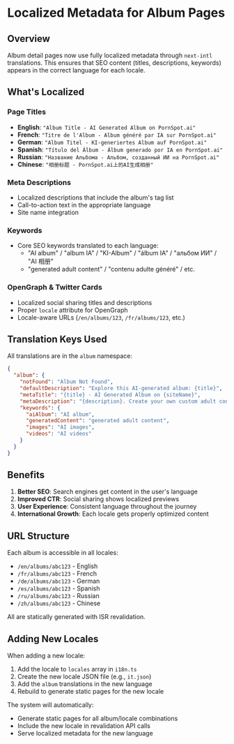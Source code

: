 # Localized Metadata for Album Pages

## Overview

Album detail pages now use fully localized metadata through `next-intl` translations. This ensures that SEO content (titles, descriptions, keywords) appears in the correct language for each locale.

## What's Localized

### Page Titles

- **English**: `"Album Title - AI Generated Album on PornSpot.ai"`
- **French**: `"Titre de l'Album - Album généré par IA sur PornSpot.ai"`
- **German**: `"Album Titel - KI-generiertes Album auf PornSpot.ai"`
- **Spanish**: `"Título del Álbum - Álbum generado por IA en PornSpot.ai"`
- **Russian**: `"Название Альбома - Альбом, созданный ИИ на PornSpot.ai"`
- **Chinese**: `"相册标题 - PornSpot.ai上的AI生成相册"`

### Meta Descriptions

- Localized descriptions that include the album's tag list
- Call-to-action text in the appropriate language
- Site name integration

### Keywords

- Core SEO keywords translated to each language:
  - "AI album" / "album IA" / "KI-Album" / "álbum IA" / "альбом ИИ" / "AI 相册"
  - "generated adult content" / "contenu adulte généré" / etc.

### OpenGraph & Twitter Cards

- Localized social sharing titles and descriptions
- Proper `locale` attribute for OpenGraph
- Locale-aware URLs (`/en/albums/123`, `/fr/albums/123`, etc.)

## Translation Keys Used

All translations are in the `album` namespace:

```json
{
  "album": {
    "notFound": "Album Not Found",
    "defaultDescription": "Explore this AI-generated album: {title}",
    "metaTitle": "{title} - AI Generated Album on {siteName}",
    "metaDescription": "{description}. Create your own custom adult content with {siteName}.",
    "keywords": {
      "aiAlbum": "AI album",
      "generatedContent": "generated adult content",
      "images": "AI images",
      "videos": "AI videos"
    }
  }
}
```

## Benefits

1. **Better SEO**: Search engines get content in the user's language
2. **Improved CTR**: Social sharing shows localized previews
3. **User Experience**: Consistent language throughout the journey
4. **International Growth**: Each locale gets properly optimized content

## URL Structure

Each album is accessible in all locales:

- `/en/albums/abc123` - English
- `/fr/albums/abc123` - French
- `/de/albums/abc123` - German
- `/es/albums/abc123` - Spanish
- `/ru/albums/abc123` - Russian
- `/zh/albums/abc123` - Chinese

All are statically generated with ISR revalidation.

## Adding New Locales

When adding a new locale:

1. Add the locale to `locales` array in `i18n.ts`
2. Create the new locale JSON file (e.g., `it.json`)
3. Add the `album` translations in the new language
4. Rebuild to generate static pages for the new locale

The system will automatically:

- Generate static pages for all album/locale combinations
- Include the new locale in revalidation API calls
- Serve localized metadata for the new language
